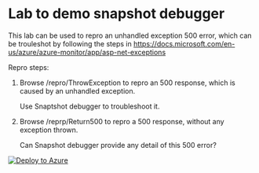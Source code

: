 # Lab to demo snapshot debugger
This lab can be used to repro an unhandled exception 500 error, which can be trouleshot by following the steps in https://docs.microsoft.com/en-us/azure/azure-monitor/app/asp-net-exceptions

Repro steps:
1. Browse /repro/ThrowException to repro an 500 response, which is caused by an unhandled exception.

    Use Snaptshot debugger to troubleshoot it.

1. Browse /reprp/Return500 to repro a 500 response, without any exception thrown.

    Can Snapshot debugger provide any detail of this 500 error?

[![Deploy to Azure](http://azuredeploy.net/deploybutton.png)](https://azuredeploy.net/)
